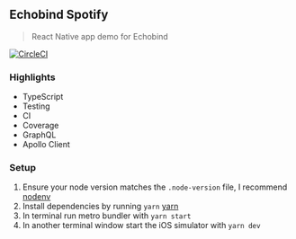 ## Echobind Spotify

> React Native app demo for Echobind

[![CircleCI](https://circleci.com/gh/audiolion/echobind-spotify.svg?style=svg)](https://circleci.com/gh/audiolion/echobind-spotify)

### Highlights

- TypeScript
- Testing
- CI
- Coverage
- GraphQL
- Apollo Client

### Setup

1. Ensure your node version matches the `.node-version` file, I recommend [nodenv](https://github.com/nodenv/nodenv)
2. Install dependencies by running `yarn` [yarn](https://yarnpkg.com/lang/en/docs/install)
3. In terminal run metro bundler with `yarn start`
4. In another terminal window start the iOS simulator with `yarn dev`

